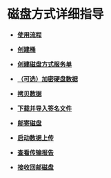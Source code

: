 # 磁盘方式详细指导<a name="ZH-CN_TOPIC_0094556678"></a>

-   **[使用流程](磁盘方式使用流程.md)**  

-   **[创建桶](磁盘方式创建桶.md)**  

-   **[创建磁盘方式服务单](创建磁盘方式服务单.md)**  

-   **[（可选）加密硬盘数据](（可选）加密硬盘数据.md)**  

-   **[拷贝数据](磁盘方式拷贝数据.md)**  

-   **[下载并导入签名文件](磁盘方式下载并导入签名文件.md)**  

-   **[邮寄磁盘](邮寄磁盘.md)**  

-   **[启动数据上传](磁盘方式启动数据上传.md)**  

-   **[查看传输报告](磁盘方式查看传输报告.md)**  

-   **[接收回邮磁盘](接收回邮磁盘.md)**  


